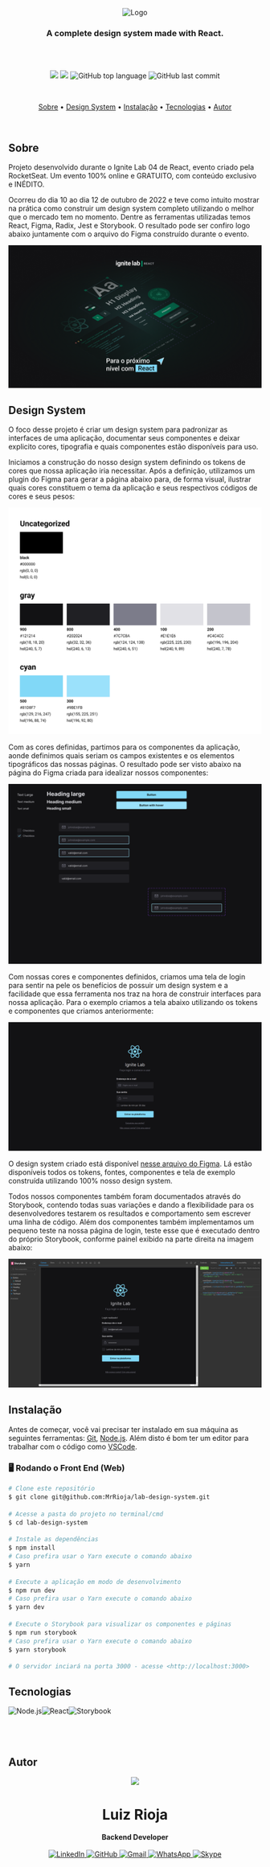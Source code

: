<p align="center">
  <img src="https://profilinator.rishav.dev/skills-assets/react-original-wordmark.svg" alt="Logo" width="250"/>
  <br>
</p>
<h3 align="center">
  A complete design system made with React.
</h3>

<br><br>

<p align="center">
  <img src="https://img.shields.io/static/v1?label=Design&message=System&color=blueviolet&style=for-the-badge"/>
  <img src="https://img.shields.io/github/license/MrRioja/lab-design-system?color=blueviolet&logo=License&style=for-the-badge"/>
  <img alt="GitHub top language" src="https://img.shields.io/github/languages/top/MrRioja/lab-design-system?color=blueviolet&logo=TypeScript&logoColor=white&style=for-the-badge">
  <img alt="GitHub last commit" src="https://img.shields.io/github/last-commit/MrRioja/lab-design-system?color=blueviolet&style=for-the-badge">
</p>
<br>

<p align="center">
  <a href="#sobre">Sobre</a> •
  <a href="#design-system">Design System</a> •
  <a href="#instalação">Instalação</a> •
  <a href="#tecnologias">Tecnologias</a> •
  <a href="#autor">Autor</a>  
</p>

<br>

## Sobre

Projeto desenvolvido durante o Ignite Lab 04 de React, evento criado pela RocketSeat. Um evento 100% online e GRATUITO, com conteúdo exclusivo e INÉDITO.

Ocorreu do dia 10 ao dia 12 de outubro de 2022 e teve como intuito mostrar na prática como construir um design system completo utilizando o melhor que o mercado tem no momento. Dentre as ferramentas utilizadas temos React, Figma, Radix, Jest e Storybook. O resultado pode ser confiro logo abaixo juntamente com o arquivo do Figma construído durante o evento.

![Wallpaper do Lab](./readme/Wallpaper.png)

## Design System

O foco desse projeto é criar um design system para padronizar as interfaces de uma aplicação, documentar seus componentes e deixar explicito cores, tipografia e quais componentes estão disponíveis para uso.

Iniciamos a construção do nosso design system definindo os tokens de cores que nossa aplicação iria necessitar. Após a definição, utilizamos um plugin do Figma para gerar a página abaixo para, de forma visual, ilustrar quais cores constituem o tema da aplicação e seus respectivos códigos de cores e seus pesos:

![Tokens de cores](./readme/colors.png)

Com as cores definidas, partimos para os componentes da aplicação, aonde definimos quais seriam os campos existentes e os elementos tipográficos das nossas páginas. O resultado pode ser visto abaixo na página do Figma criada para idealizar nossos componentes:

![Componentes](./readme/components.png)

Com nossas cores e componentes definidos, criamos uma tela de login para sentir na pele os benefícios de possuir um design system e a facilidade que essa ferramenta nos traz na hora de construir interfaces para nossa aplicação. Para o exemplo criamos a tela abaixo utilizando os tokens e componentes que criamos anteriormente:

![Tela de Login](./readme/login-screen.png)

O design system criado está disponível [nesse arquivo do Figma](https://www.figma.com/file/sELnRf8oFBBnsD7etobIlL/Ignite-Lab-04---React?node-id=0%3A1&t=7lIN60WFFuMiuWfK-1). Lá estão disponíveis todos os tokens, fontes, componentes e tela de exemplo construída utilizando 100% nosso design system.

Todos nossos componentes também foram documentados através do Storybook, contendo todas suas variações e dando a flexibilidade para os desenvolvedores testarem os resultados e comportamento sem escrever uma linha de código. Além dos componentes também implementamos um pequeno teste na nossa página de login, teste esse que é executado dentro do próprio Storybook, conforme painel exibido na parte direita na imagem abaixo:

![Storybook](./readme/storybook.png)

## Instalação

Antes de começar, você vai precisar ter instalado em sua máquina as seguintes ferramentas:
[Git](https://git-scm.com), [Node.js](https://nodejs.org/en/).
Além disto é bom ter um editor para trabalhar com o código como [VSCode](https://code.visualstudio.com/).

### 🖥️ Rodando o Front End (Web)

```bash
# Clone este repositório
$ git clone git@github.com:MrRioja/lab-design-system.git

# Acesse a pasta do projeto no terminal/cmd
$ cd lab-design-system

# Instale as dependências
$ npm install
# Caso prefira usar o Yarn execute o comando abaixo
$ yarn

# Execute a aplicação em modo de desenvolvimento
$ npm run dev
# Caso prefira usar o Yarn execute o comando abaixo
$ yarn dev

# Execute o Storybook para visualizar os componentes e páginas
$ npm run storybook
# Caso prefira usar o Yarn execute o comando abaixo
$ yarn storybook

# O servidor inciará na porta 3000 - acesse <http://localhost:3000>
```

## Tecnologias

<img align="left" src="https://profilinator.rishav.dev/skills-assets/nodejs-original-wordmark.svg" alt="Node.js" height="75" />

<img align="left" src="https://profilinator.rishav.dev/skills-assets/react-original-wordmark.svg" alt="React" height="75" />

<img align="left" src="https://user-images.githubusercontent.com/321738/63501763-88dbf600-c4cc-11e9-96cd-94adadc2fd72.png" alt="Storybook" height="75" />

<br><br><br><br>

## Autor

<div align="center">
<img src="https://images.weserv.nl/?url=avatars.githubusercontent.com/u/55336456?v=4&h=100&w=100&fit=cover&mask=circle&maxage=7d" />
<h1>Luiz Rioja</h1>
<strong>Backend Developer</strong>
<br/>
<br/>

<a href="https://linkedin.com/in/luizrioja" target="_blank">
<img alt="LinkedIn" src="https://img.shields.io/badge/linkedin-%230077B5.svg?style=for-the-badge&logo=linkedin&logoColor=white"/>
</a>

<a href="https://github.com/mrrioja" target="_blank">
<img alt="GitHub" src="https://img.shields.io/badge/github-%23121011.svg?style=for-the-badge&logo=github&logoColor=white"/>
</a>

<a href="mailto:lulyrioja@gmail.com?subject=Fala%20Dev" target="_blank">
<img alt="Gmail" src="https://img.shields.io/badge/Gmail-D14836?style=for-the-badge&logo=gmail&logoColor=white" />
</a>

<a href="https://api.whatsapp.com/send?phone=5511933572652" target="_blank">
<img alt="WhatsApp" src="https://img.shields.io/badge/WhatsApp-25D366?style=for-the-badge&logo=whatsapp&logoColor=white"/>
</a>

<a href="https://join.skype.com/invite/tvBbOq03j5Uu" target="_blank">
<img alt="Skype" src="https://img.shields.io/badge/SKYPE-%2300AFF0.svg?style=for-the-badge&logo=Skype&logoColor=white"/>
</a>

<br/>
<br/>
</div>
